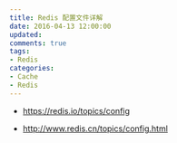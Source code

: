 ```yaml
---
title: Redis 配置文件详解
date: 2016-04-13 12:00:00
updated:
comments: true
tags:
- Redis
categories:
- Cache
- Redis
---
```


* https://redis.io/topics/config

<!--more-->

* http://www.redis.cn/topics/config.html
